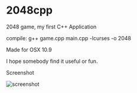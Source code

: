 2048cpp
=======

2048 game, my first C++ Application

compile: g++ game.cpp main.cpp -lcurses -o 2048

Made for OSX 10.9

I hope somebody find it useful or fun.

Screenshot

![screenshot](https://github.com/oscarkraemer/2048cpp/blob/master/screenshot.png?raw=true)
